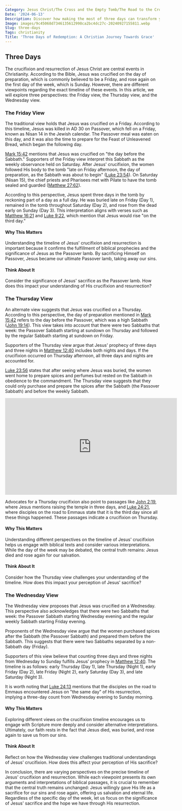 ```yaml
---
Category: Jesus Christ/The Cross and the Empty Tomb/The Road to the Cross
Date: '2024-06-13'
Description: Discover how making the most of three days can transform your productivity and mindset. Explore actionable tips and strategies to maximize your time effectively in this insightful article.
Image: images/9c45068d7346135612998ca2bc4dc27c-20240927155811.webp
Slug: three-days
Tags: christianity
Title: 'Three Days of Redemption: A Christian Journey Towards Grace'
---
```


## Three Days

The crucifixion and resurrection of Jesus Christ are central events in Christianity. According to the Bible, Jesus was crucified on the day of preparation, which is commonly believed to be a Friday, and rose again on the first day of the week, which is Sunday. However, there are different viewpoints regarding the exact timeline of these events. In this article, we will explore three perspectives: the Friday view, the Thursday view, and the Wednesday view.

### The Friday View

The traditional view holds that Jesus was crucified on a Friday. According to this timeline, Jesus was killed in AD 30 on Passover, which fell on a Friday, known as Nisan 14 in the Jewish calendar. The Passover meal was eaten on this day, and it was also the time to prepare for the Feast of Unleavened Bread, which began the following day.

[Mark 15:42](https://www.bibleref.com/Mark/15/Mark-15-42.html) mentions that Jesus was crucified on "the day before the Sabbath." Supporters of the Friday view interpret this Sabbath as the weekly observance held on Saturday. After Jesus' crucifixion, the women followed His body to the tomb "late on Friday afternoon, the day of preparation, as the Sabbath was about to begin" ([Luke 23:54](https://www.bibleref.com/Luke/23/Luke-23-54.html)). On Saturday (Nisan 15), the chief priests and Pharisees met with Pilate to have the tomb sealed and guarded ([Matthew 27:62](https://www.bibleref.com/Matthew/27/Matthew-27-62.html)).

According to this perspective, Jesus spent three days in the tomb by reckoning part of a day as a full day. He was buried late on Friday (Day 1), remained in the tomb throughout Saturday (Day 2), and rose from the dead early on Sunday (Day 3). This interpretation aligns with verses such as [Matthew 16:21](https://www.bibleref.com/Matthew/16/Matthew-16-21.html) and [Luke 9:22](https://www.bibleref.com/Luke/9/Luke-9-22.html), which mention that Jesus would rise "on the third day." 

#### Why This Matters

Understanding the timeline of Jesus' crucifixion and resurrection is important because it confirms the fulfillment of biblical prophecies and the significance of Jesus as the Passover lamb. By sacrificing Himself on Passover, Jesus became our ultimate Passover lamb, taking away our sins.

#### Think About It

Consider the significance of Jesus' sacrifice as the Passover lamb. How does this impact your understanding of His crucifixion and resurrection?

### The Thursday View

An alternate view suggests that Jesus was crucified on a Thursday. According to this perspective, the day of preparation mentioned in [Mark 15:42](https://www.bibleref.com/Mark/15/Mark-15-42.html) refers to the day before the Passover, which was a high Sabbath ([John 19:14](https://www.bibleref.com/John/19/John-19-14.html)). This view takes into account that there were two Sabbaths that week: the Passover Sabbath starting at sundown on Thursday and followed by the regular Sabbath starting at sundown on Friday.

Supporters of the Thursday view argue that Jesus' prophecy of three days and three nights in [Matthew 12:40](https://www.bibleref.com/Matthew/12/Matthew-12-40.html) includes both nights and days. If the crucifixion occurred on Thursday afternoon, all three days and nights are accounted for. 

[Luke 23:56](https://www.bibleref.com/Luke/23/Luke-23-56.html) states that after seeing where Jesus was buried, the women went home to prepare spices and perfumes but rested on the Sabbath in obedience to the commandment. The Thursday view suggests that they could only purchase and prepare the spices after the Sabbath (the Passover Sabbath) and before the weekly Sabbath.


<iframe width="560" height="315" src="https://www.youtube.com/embed/xU54nPjy8qY" frameborder="0" allow="autoplay; encrypted-media" allowfullscreen></iframe>


Advocates for a Thursday crucifixion also point to passages like [John 2:19](https://www.bibleref.com/John/2/John-2-19.html), where Jesus mentions raising the temple in three days, and [Luke 24:21](https://www.bibleref.com/Luke/24/Luke-24-21.html), where disciples on the road to Emmaus state that it is the third day since all these things happened. These passages indicate a crucifixion on Thursday.

#### Why This Matters

Understanding different perspectives on the timeline of Jesus' crucifixion helps us engage with biblical texts and consider various interpretations. While the day of the week may be debated, the central truth remains: Jesus died and rose again for our salvation.

#### Think About It

Consider how the Thursday view challenges your understanding of the timeline. How does this impact your perception of Jesus' sacrifice?

### The Wednesday View

The Wednesday view proposes that Jesus was crucified on a Wednesday. This perspective also acknowledges that there were two Sabbaths that week: the Passover Sabbath starting Wednesday evening and the regular weekly Sabbath starting Friday evening.

Proponents of the Wednesday view argue that the women purchased spices after the Sabbath (the Passover Sabbath) and prepared them before the Sabbath. This suggests that there were two Sabbaths separated by a non-Sabbath day (Friday).

Supporters of this view believe that counting three days and three nights from Wednesday to Sunday fulfills Jesus' prophecy in [Matthew 12:40](https://www.bibleref.com/Matthew/12/Matthew-12-40.html). The timeline is as follows: early Thursday (Day 1), late Thursday (Night 1), early Friday (Day 2), late Friday (Night 2), early Saturday (Day 3), and late Saturday (Night 3).

It is worth noting that [Luke 24:13](https://www.bibleref.com/Luke/24/Luke-24-13.html) mentions that the disciples on the road to Emmaus encountered Jesus on "the same day" of His resurrection, implying a three-day count from Wednesday evening to Sunday morning.

#### Why This Matters

Exploring different views on the crucifixion timeline encourages us to engage with Scripture more deeply and consider alternative interpretations. Ultimately, our faith rests in the fact that Jesus died, was buried, and rose again to save us from our sins.

#### Think About It

Reflect on how the Wednesday view challenges traditional understandings of Jesus' crucifixion. How does this affect your perception of His sacrifice?

In conclusion, there are varying perspectives on the precise timeline of Jesus' crucifixion and resurrection. While each viewpoint presents its own arguments and interpretations of biblical passages, it is crucial to remember that the central truth remains unchanged: Jesus willingly gave His life as a sacrifice for our sins and rose again, offering us salvation and eternal life. Regardless of the specific day of the week, let us focus on the significance of Jesus' sacrifice and the hope we have through His resurrection.
